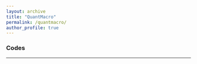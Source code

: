```yaml
---
layout: archive
title: "QuantMacro"
permalink: /quantmacro/
author_profile: true
---
```


### Codes
---

          
          
          
          
          
